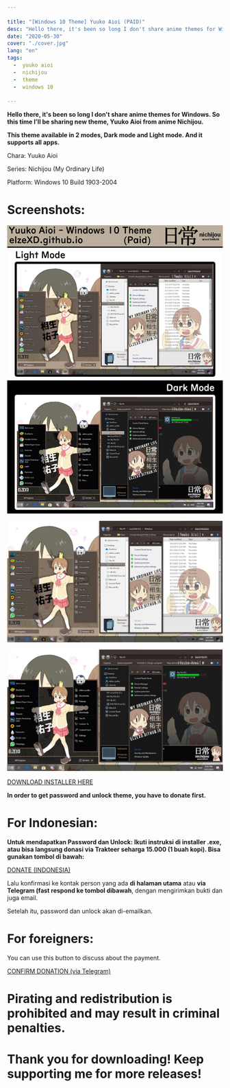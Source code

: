 ```yaml
---

title: "[Windows 10 Theme] Yuuko Aioi (PAID)"
desc: "Hello there, it's been so long I don't share anime themes for Windows. So this time I'll be sharing new theme, Yuuko Aioi from anime Nichijou. Request by Afga Pratama"
date: "2020-05-30"
cover: "./cover.jpg"
lang: "en"
tags:
  -  yuuko aioi
  -  nichijou
  -  theme
  -  windows 10

---
```


**Hello there, it's been so long I don't share anime themes for Windows. So this time I'll be sharing new theme, Yuuko Aioi from anime Nichijou.**

**This theme available in 2 modes, Dark mode and Light mode. And it supports all apps.**


Chara: Yuuko Aioi

Series: Nichijou (My Ordinary Life)

Platform: Windows 10 Build 1903-2004

# Screenshots:

![depan](./unknown-1.jpg)

![ss1](./light.jpg)

![ss2](./dark.jpg)


<a href="http://fav.me/ddycqdr" class="btn"><span class="name">DOWNLOAD INSTALLER HERE</span></a>

**In order to get password and unlock theme, you have to donate first.**

# For Indonesian:

**Untuk mendapatkan Password dan Unlock: Ikuti instruksi di installer .exe, atau bisa langsung donasi via Trakteer seharga 15.000 (1 buah kopi). Bisa gunakan tombol di bawah:**

<a href="https://trakteer.id/elzeXD/showcase/yuuko-aioi-theme-windows-10-build-1903-sd-2004-WcngJ" class="btn"><span class="name">DONATE (INDONESIA)</span></a>

Lalu konfirmasi ke kontak person yang ada **di halaman utama** atau **via Telegram (fast respond ke tombol dibawah**, dengan mengirimkan bukti dan juga email.

Setelah itu, password dan unlock akan di-emailkan.

# For foreigners:

You can use this button to discuss about the payment.

<a href="http://t.me/elzeXD" class="btn"><span class="name">CONFIRM DONATION (via Telegram)</span></a>

# Pirating and redistribution is prohibited and may result in criminal penalties.



# Thank you for downloading! Keep supporting me for more releases!
